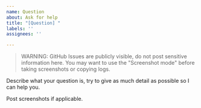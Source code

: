 ```yaml
---
name: Question
about: Ask for help
title: "[Question] "
labels: ''
assignees: ''

---
```


> WARNING: GitHub Issues are publicly visible, do not post sensitive information here.
> You may want to use the "Screenshot mode" before taking screenshots or copying logs.

Describe what your question is, try to give as much detail as possible so I can help you.

Post screenshots if applicable.
